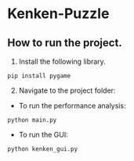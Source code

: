 # Kenken-Puzzle

## How to run the project.

1. Install the following library.
```
pip install pygame
```

2. Navigate to the project folder:
- To run the performance analysis:
```
python main.py
```

- To run the GUI:
```
python kenken_gui.py
```
